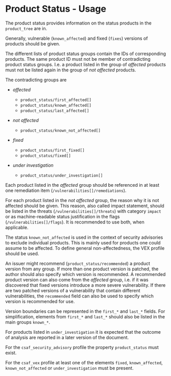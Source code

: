 # Product Status - Usage

The product status provides information on the status products in the `product_tree` are in.

Generally, vulnerable (`known_affected`) and fixed (`fixes`) versions of products should be given.

The different lists of product status groups contain the IDs of corresponding products.
The same product ID must not be member of contradicting product status groups.
I.e. a product listed in the group of _affected_ products must not be listed again in the group of _not affected_ products.

The contradicting groups are

* _affected_

  * `product_status/first_affected[]`
  * `product_status/known_affected[]`
  * `product_status/last_affected[]`

* _not affected_

  * `product_status/known_not_affected[]`

* _fixed_

  * `product_status/first_fixed[]`
  * `product_status/fixed[]`

* _under investigation_

  * `product_status/under_investigation[]`

Each product listed in the _affected_ group should be referenced in at least one remediation item (`/vulnerabilities[]/remediations`).

For each product listed in the _not affected_ group, the reason why it is not affected should be given.
This reason, also called impact statement, should be listed in the threats (`/vulnerabilities[]/threats`) with category `impact` or as machine-readable status justification in the flags (`/vulnerabilities[]/flags`).
It is recommended to use both, when applicable.

The status `known_not_affected` is used in the context of security advisories to exclude individual products. This is mainly used for products one could assume to be affected.
To define general non-affectedness, the VEX profile should be used.

An issuer might recommend (`product_status/recommended`) a product version from any group.
If more than one product version is patched, the author should also specify which version is recommended.
A recommended product version can also come from the _affected_ group, i.e. if it was discovered that fixed versions introduce a more severe vulnerability.
If there are two patched versions of a vulnerability that contain different vulnerabilities, the `recommended` field can also be used to specify which version is recommended for use.

Version boundaries can be represented in the `first_*` and `last_*` fields.
For simplification, elements from `first_*` and `last_*` should also be listed in the main groups `known_*`.

For products listed in `under_investigation` it is expected that the outcome of analysis are reported in a later version of the document.

For the `csaf_security_advisory` profile the property `product_status` must exist.

For the `csaf_vex` profile at least one of the elements `fixed`, `known_affected`, `known_not_affected` or `under_investigation` must be present.
